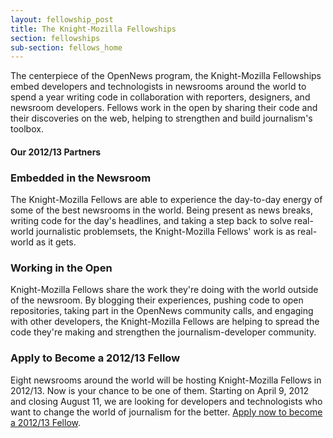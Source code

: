 ```yaml
---
layout: fellowship_post
title: The Knight-Mozilla Fellowships
section: fellowships
sub-section: fellows_home
---
```


<p class="bodybig">The centerpiece of the OpenNews program, the Knight-Mozilla Fellowships embed developers and technologists in newsrooms around the world to spend a year writing code in collaboration with reporters, designers, and newsroom developers. Fellows work in the open by sharing their code and their discoveries on the web, helping to strengthen and build journalism's toolbox.</p>

<div id="partnerbox">
<h4>Our 2012/13 Partners</h4>
<a href="http://www.bbc.co.uk/news/" class="logo-bbc"></a>
<a href="http://www.nytimes.com/" class="logo-nyt"></a>
<a href="http://www.guardian.co.uk/" class="logo-guardian"></a>
<a href="http://www.zeit.de/" class="logo-zeit"></a>
<a href="http://www.lanacion.com.ar/" class="logo-nacion"></a>
<a href="http://www.spiegel.de/" class="logo-spiegel"></a>
<a href="http://www.bostonglobe.com/" class="logo-boston"></a>
<a href="http://www.propublica.org/" class="logo-propublica"></a>

</div>

<h3>Embedded in the Newsroom</h3>
<p>The Knight-Mozilla Fellows are able to experience the day-to-day energy of some of the best newsrooms in the world. Being present as news breaks, writing code for the day's headlines, and taking a step back to solve real-world journalistic problemsets, the Knight-Mozilla Fellows' work is as real-world as it gets.

<h3>Working in the Open</h3>
<p>Knight-Mozilla Fellows share the work they're doing with the world outside of the newsroom. By blogging their experiences, pushing code to open repositories, taking part in the OpenNews community calls, and engaging with other developers, the Knight-Mozilla Fellows are helping to spread the code they're making and strengthen the journalism-developer community.

<h3>Apply to Become a 2012/13 Fellow</h3>
<p>Eight newsrooms around the world will be hosting Knight-Mozilla Fellows in 2012/13. Now is your chance to be one of them. Starting on April 9, 2012 and closing August 11, we are looking for developers and technologists who want to change the world of journalism for the better. <a href="apply.html">Apply now to become a 2012/13 Fellow</a>.